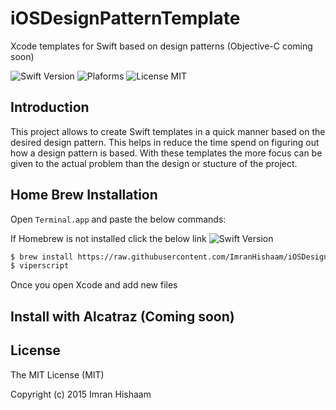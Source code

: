 # iOSDesignPatternTemplate
Xcode templates for Swift based on design patterns (Objective-C coming soon)

![Swift Version](https://img.shields.io/badge/Swift-3.0-green.svg)
![Plaforms](https://img.shields.io/badge/Platform-iOS-lightgrey.svg)
![License MIT](https://img.shields.io/npm/l/express.svg) 

## Introduction

This project allows to create Swift templates in a quick manner based on the desired design pattern. This helps in reduce the time spend on figuring out how a design pattern is based. With these templates the more focus can be given to the actual problem than the design or stucture of the project.

## Home Brew Installation 

Open `Terminal.app` and paste the below commands:

If Homebrew is not installed click the below link ![Swift Version](https://brew.sh/)
```bash
$ brew install https://raw.githubusercontent.com/ImranHishaam/iOSDesignPatternTemplate/master/iosdesignpatterntemplate.rb
$ viperscript
``` 
Once you open Xcode and add new files

## Install with Alcatraz (Coming soon)

## License
The MIT License (MIT)

Copyright (c) 2015 Imran Hishaam
